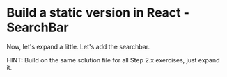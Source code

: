 # Build a static version in React - SearchBar

Now, let's expand a little. Let's add the searchbar.

HINT: Build on the same solution file for all Step 2.x exercises, just expand it.